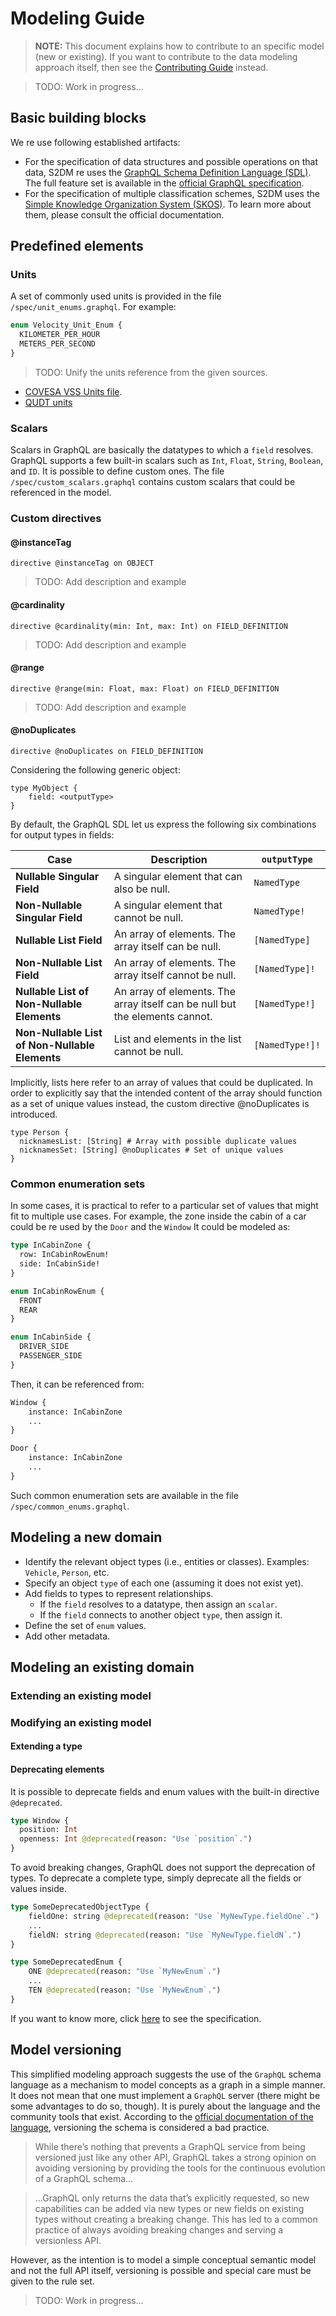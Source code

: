 # Modeling Guide

> **NOTE:** This document explains how to contribute to an specific model (new or existing).
> If you want to contribute to the data modeling approach itself, then see the [Contributing Guide](docs/CONTRIBUTING.md) instead.

> TODO: Work in progress...

## Basic building blocks

We re use following established artifacts:

- For the specification of data structures and possible operations on that data, S2DM re uses the [GraphQL Schema Definition Language (SDL)](https://graphql.org/learn/schema/).
  The full feature set is available in the [official GraphQL specification](https://spec.graphql.org).
- For the specification of multiple classification schemes, S2DM uses the [Simple Knowledge Organization System (SKOS)](https://www.w3.org/2004/02/skos/).
  To learn more about them, please consult the official documentation.

## Predefined elements

### Units

A set of commonly used units is provided in the file `/spec/unit_enums.graphql`. For example:

```graphql
enum Velocity_Unit_Enum {
  KILOMETER_PER_HOUR
  METERS_PER_SECOND
}
```

> TODO: Unify the units reference from the given sources.

- [COVESA VSS Units file](https://github.com/COVESA/vehicle_signal_specification/blob/main/spec/units.md).
- [QUDT units](http://www.qudt.org/doc/DOC_VOCAB-UNITS-ALL.html)

### Scalars

Scalars in GraphQL are basically the datatypes to which a `field` resolves.
GraphQL supports a few built-in scalars such as `Int`, `Float`, `String`, `Boolean`, and `ID`.
It is possible to define custom ones.
The file `/spec/custom_scalars.graphql` contains custom scalars that could be referenced in the model.

### Custom directives

#### @instanceTag

```gql
directive @instanceTag on OBJECT
```

> TODO: Add description and example

#### @cardinality

```gql
directive @cardinality(min: Int, max: Int) on FIELD_DEFINITION
```

> TODO: Add description and example

#### @range

```gql
directive @range(min: Float, max: Float) on FIELD_DEFINITION
```

> TODO: Add description and example

#### @noDuplicates

```gql
directive @noDuplicates on FIELD_DEFINITION
```

Considering the following generic object:

```gql
type MyObject {
    field: <outputType>
}
```

By default, the GraphQL SDL let us express the following six combinations for output types in fields:

| Case                                           | Description                                                                 | `outputType`    |
| ---------------------------------------------- | --------------------------------------------------------------------------- | --------------- |
| **Nullable Singular Field**                    | A singular element that can also be null.                                   | `NamedType`     |
| **Non-Nullable Singular Field**                | A singular element that cannot be null.                                     | `NamedType!`    |
| **Nullable List Field**                        | An array of elements. The array itself can be null.                         | `[NamedType]`   |
| **Non-Nullable List Field**                    | An array of elements. The array itself cannot be null.                      | `[NamedType]!`  |
| **Nullable List of Non-Nullable Elements**     | An array of elements. The array itself can be null but the elements cannot. | `[NamedType!]`  |
| **Non-Nullable List of Non-Nullable Elements** | List and elements in the list cannot be null.                               | `[NamedType!]!` |

Implicitly, lists here refer to an array of values that could be duplicated.
In order to explicitly say that the intended content of the array should function as a set of unique values instead, the custom directive @noDuplicates is introduced.

```gql
type Person {
  nicknamesList: [String] # Array with possible duplicate values
  nicknamesSet: [String] @noDuplicates # Set of unique values
}
```

### Common enumeration sets

In some cases, it is practical to refer to a particular set of values that might fit to multiple use cases.
For example, the zone inside the cabin of a car could be re used by the `Door` and the `Window`
It could be modeled as:

```graphql
type InCabinZone {
  row: InCabinRowEnum!
  side: InCabinSide!
}

enum InCabinRowEnum {
  FRONT
  REAR
}

enum InCabinSide {
  DRIVER_SIDE
  PASSENGER_SIDE
}
```

Then, it can be referenced from:

```graphql
Window {
    instance: InCabinZone
    ...
}

Door {
    instance: InCabinZone
    ...
}
```

Such common enumeration sets are available in the file `/spec/common_enums.graphql`.

## Modeling a new domain

- Identify the relevant object types (i.e., entities or classes). Examples: `Vehicle`, `Person`, etc.
- Specify an object `type` of each one (assuming it does not exist yet).
- Add fields to types to represent relationships.
  - If the `field` resolves to a datatype, then assign an `scalar`.
  - If the `field` connects to another object `type`, then assign it.
- Define the set of `enum` values.
- Add other metadata.

## Modeling an existing domain

### Extending an existing model

### Modifying an existing model

#### Extending a type

#### Deprecating elements

It is possible to deprecate fields and enum values with the built-in directive `@deprecated`.

```graphql
type Window {
  position: Int
  openness: Int @deprecated(reason: "Use `position`.")
}
```

To avoid breaking changes, GraphQL does not support the deprecation of types.
To deprecate a complete type, simply deprecate all the fields or values inside.

```graphql
type SomeDeprecatedObjectType {
    fieldOne: string @deprecated(reason: "Use `MyNewType.fieldOne`.")
    ...
    fieldN: string @deprecated(reason: "Use `MyNewType.fieldN`.")
}

type SomeDeprecatedEnum {
    ONE @deprecated(reason: "Use `MyNewEnum`.")
    ...
    TEN @deprecated(reason: "Use `MyNewEnum`.")
}
```

If you want to know more, click [here](https://spec.graphql.org/October2021/#sec--deprecated) to see the specification.

## Model versioning

This simplified modeling approach suggests the use of the `GraphQL` schema language as a mechanism to model concepts as a graph in a simple manner.
It does not mean that one must implement a `GraphQL` server (there might be some advantages to do so, though). It is purely about the language and the community tools that exist.
According to the [official documentation of the language](https://graphql.org/learn/best-practices/#versioning), versioning the schema is considered a bad practice.

> While there’s nothing that prevents a GraphQL service from being versioned just like any other API, GraphQL takes a strong opinion on avoiding versioning by providing the tools for the continuous evolution of a GraphQL schema...

> ...GraphQL only returns the data that’s explicitly requested, so new capabilities can be added via new types or new fields on existing types without creating a breaking change. This has led to a common practice of always avoiding breaking changes and serving a versionless API.

However, as the intention is to model a simple conceptual semantic model and not the full API itself, versioning is possible and special care must be given to the rule set.

> TODO: Work in progress...
